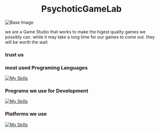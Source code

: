 <h1 align="center">PsychoticGameLab</h1>

![Base Image](https://github.com/PsychoticGameLab/.github/assets/116987090/ee418a08-22fd-42ad-be35-d9470847e8cc)

we are a Game Studio that works to make the higest quality games we possibly can. while it may take a long time for our games to come out. they will be worth the wait
### trust us
### most used Programing Languages

[![My Skills](https://skillicons.dev/icons?i=cs,cpp,c,md&theme=dark)](https://skillicons.dev)

### Programs we use for Development

[![My Skills](https://skillicons.dev/icons?i=git,github,unreal,visualstudio,dotnet&theme=dark)](https://skillicons.dev)

### Platforms we use
[![My Skills](https://skillicons.dev/icons?i=discord&theme=dark)](https://skillicons.dev)
